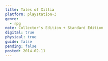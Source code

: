 ```yaml
---
title: Tales of Xillia
platform: playstation-3
genre:
  - rpg
note: Collector's Edition + Standard Edition
digital: true
physical: true
guide: false
pending: false
posted: 2014-02-11
---
```

